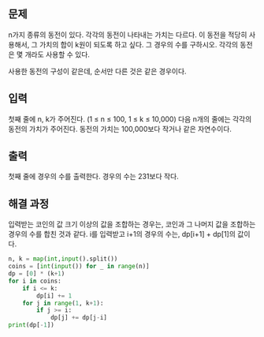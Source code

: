 ## 문제
n가지 종류의 동전이 있다. 각각의 동전이 나타내는 가치는 다르다. 이 동전을 적당히 사용해서, 그 가치의 합이 k원이 되도록 하고 싶다. 그 경우의 수를 구하시오. 각각의 동전은 몇 개라도 사용할 수 있다.

사용한 동전의 구성이 같은데, 순서만 다른 것은 같은 경우이다.

## 입력
첫째 줄에 n, k가 주어진다. (1 ≤ n ≤ 100, 1 ≤ k ≤ 10,000) 다음 n개의 줄에는 각각의 동전의 가치가 주어진다. 동전의 가치는 100,000보다 작거나 같은 자연수이다.

## 출력
첫째 줄에 경우의 수를 출력한다. 경우의 수는 231보다 작다.

## 해결 과정
입력받는 코인의 값 크기 이상의 값을 조합하는 경우는, 코인과 그 나머지 값을 조합하는 경우의 수를 합친 것과 같다. i를 입력받고 i+1의 경우의 수는, dp[i+1] + dp[1]의 값이다.
```python
n, k = map(int,input().split())
coins = [int(input()) for _ in range(n)]
dp = [0] * (k+1)
for i in coins:
    if i <= k:
        dp[i] += 1
    for j in range(1, k+1):
        if j >= i:
            dp[j] += dp[j-i]
print(dp[-1])
```
